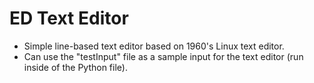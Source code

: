 # ED Text Editor
- Simple line-based text editor based on 1960's Linux text editor.
- Can use the "testInput" file as a sample input for the text editor (run inside of the Python file).
